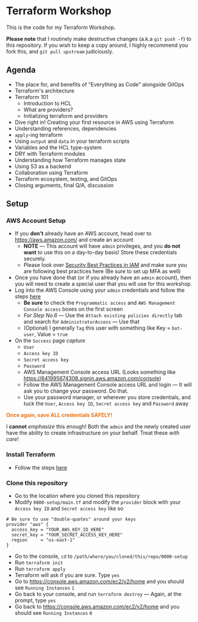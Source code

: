 # Terraform Workshop

This is the code for my Terraform Workshop.

**Please note** that I routinely make destructive changes (a.k.a `git push -f`) to this repository.
If you wish to keep a copy around, I highly recommend you fork this, and `git pull upstream` judiciously.

## Agenda

- The place for, and benefits of "Everything as Code" alongside GitOps
- Terraform's architecture
- Terraform 101
  - Introduction to HCL
  - What are providers?
  - Initializing terraform and providers
- Dive right in! Creating your first resource in AWS using Terraform
- Understanding references, dependencies
- `apply`-ing terraform
- Using `output` and `data` in your terraform scripts
- Variables and the HCL type-system
- DRY with Terraform modules
- Understanding how Terraform manages state
- Using S3 as a backend
- Collaboration using Terraform
- Terraform ecosystem, testing, and GitOps
- Closing arguments, final Q/A, discussion

## Setup

### AWS Account Setup

- If you **don't** already have an AWS account, head over to https://aws.amazon.com/ and create an account
  - **NOTE** — This account will have `admin` privileges, and you **do not want** to use this on a day-to-day basis! Store these credentials securely.
  - Please look over [Security Best Practices in IAM](https://docs.aws.amazon.com/IAM/latest/UserGuide/best-practices.html) and make sure you are following best practices here (Be sure to set up MFA as well)
- Once you have done that (or if you already have an `admin` account), then you will need to create a special user that you will use for this workshop.
- Log into the AWS Console using your `admin` credentials and follow the steps [here](https://docs.aws.amazon.com/IAM/latest/UserGuide/id_users_create.html#id_users_create_console)
  - **Be sure** to check the `Programmatic access` and `AWS Management Console access` boxes on the first screen
  - *For Step No.6* — Use the `Attach existing policies directly` tab and search for `AdministratorAccess` — Use that
  - (Optional) I generally `Tag` this user with something like Key = `bot-user`,  Value = `true`
- On the `Success` page *capture*
  - `User`
  - `Access key ID`
  - `Secret access key`
  - `Password`
  - AWS Management Console access URL (Looks something like https://641995674308.signin.aws.amazon.com/console)
  - Follow the AWS Management Console access URL and login — It will ask you to change your password. Do that.
  - Use your password manager, or wherever you store credentials, and tuck the `User`, `Access key ID`, `Secret access key` and `Password` away

<span style="color: #ec7211">**Once again, save ALL credentials SAFELY!**</span>

I **cannot** _emphasize_ this enough! Both the `admin` and the newly created user have the ability to create infrastructure on your behalf.
Treat these *with care*!

### Install Terraform

- Follow the steps [here](https://learn.hashicorp.com/terraform/getting-started/install.html)

### Clone this repository

- Go to the location where you cloned this repository
- Modify `0000-setup/main.tf` and modify the `provider` block with your `Access key ID` and `Secret access key` like so

```
# Be sure to use "double-quotes" around your keys
provider "aws" {
  access_key = "YOUR_AWS_KEY_ID_HERE"
  secret_key = "YOUR_SECRET_ACCESS_KEY_HERE"
  region     = "us-east-1"
}
```

- Go to the console, `cd` to `/path/where/you/cloned/this/repo/0000-setup`
- Run `terraform init`
- Run `terraform apply`
- Terraform will ask if you are sure. Type `yes`
- Go to https://console.aws.amazon.com/ec2/v2/home and you should see `Running Instances` `1`
- Go back to your console, and run `terraform destroy` — Again, at the prompt, type `yes`
- Go back to https://console.aws.amazon.com/ec2/v2/home and you should see `Running Instances` `0`

